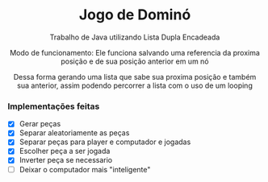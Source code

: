 <h1 align="center">Jogo de Dominó</h1>

<p align="center">Trabalho de Java utilizando Lista Dupla Encadeada</p>

<p align="center">Modo de funcionamento: Ele funciona salvando uma referencia da proxima posição e de sua posição anterior em um nó</p>
<p align="center">Dessa forma gerando uma lista que sabe sua proxima posição e também sua anterior, assim podendo percorrer a lista com o uso de um looping </p>

### Implementações feitas
- [x] Gerar peças
- [x] Separar aleatoriamente as peças
- [x] Separar peças para player e computador e jogadas
- [x] Escolher peça a ser jogada
- [x] Inverter peça se necessario
- [ ] Deixar o computador mais "inteligente"
